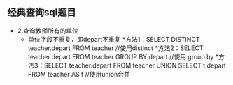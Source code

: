 经典查询sql题目 	
---
* 2.查询教师所有的单位
	* 单位字段不重复，即depart不重复
	*方法1：SELECT DISTINCT teacher.depart FROM  teacher  //使用distinct
	*方法2：SELECT teacher.depart FROM teacher GROUP BY depart //使用 group by
	*方法3：SELECT   teacher.depart  FROM teacher UNION SELECT t.depart FROM teacher AS t  //使用union合并
	


